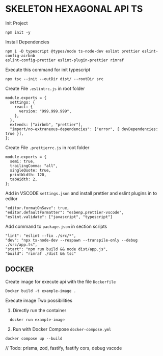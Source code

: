 # SKELETON HEXAGONAL API TS

Init Project

```
npm init -y
```

Install Dependencies

```
npm i -D typescript @types/node ts-node-dev eslint prettier eslint-config-airbnb
eslint-config-prettier eslint-plugin-prettier rimraf
```

Execute this command for init typescript

```
npx tsc --init --outDir dist/ --rootDir src
```

Create File `.eslintrc.js` in root folder

```
module.exports = {
  settings: {
    react: {
      version: "999.999.999",
    },
  },
  extends: ["airbnb", "prettier"],
  "import/no-extraneous-dependencies": ["error", { devDependencies: true }],
};
```

Create File `.prettierrc.js` in root folder

```
module.exports = {
  semi: true,
  trailingComma: "all",
  singleQuote: true,
  printWidth: 120,
  tabWidth: 2,
};
```

Add in VSCODE `settings.json` and install prettier and eslint plugins in to editor

```
"editor.formatOnSave": true,
"editor.defaultFormatter": "esbenp.prettier-vscode",
"eslint.validate": ["javascript", "typescript"]
```

Add command to `package.json` in section scripts

```
"lint": "eslint --fix ./src/*",
"dev": "npx ts-node-dev --respawn --transpile-only --debug ./src/app.ts",
"start": "npm run build && node dist/app.js",
"build": "rimraf ./dist && tsc"
```

## DOCKER

Create image for execute api with the file `Dockerfile`

```
Docker build -t example-image .
```

Execute image Two possibilities

1. Directly run the container

```
  docker run example-image
```

2. Run with Docker Compose `docker-compose.yml`

```
docker compose up --build
```

// Todo: prisma, zod, fastify, fastify cors, debug vscode
